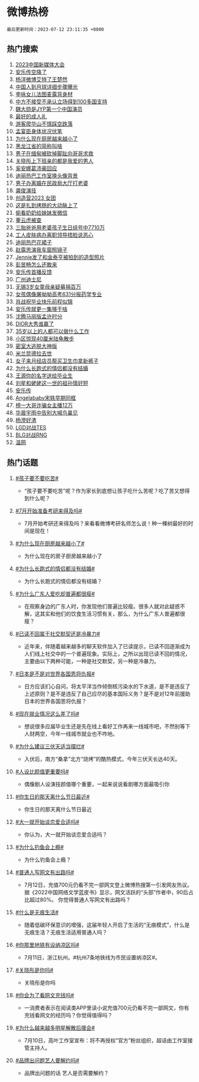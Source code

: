 # 微博热榜

`最后更新时间：2023-07-12 23:11:35 +0800`

## 热门搜索

1. [2023中国新媒体大会](https://m.weibo.cn/search?containerid=100103type%3D1%26t%3D10%26q%3D%232023%E4%B8%AD%E5%9B%BD%E6%96%B0%E5%AA%92%E4%BD%93%E5%A4%A7%E4%BC%9A%23&stream_entry_id=51&isnewpage=1&extparam=seat%3D1%26dgr%3D0%26cate%3D10103%26filter_type%3Drealtimehot%26stream_entry_id%3D51%26pos%3D0%26c_type%3D51%26display_time%3D1689174693%26pre_seqid%3D168917469325902721258&luicode=10000011&lfid=106003type%253D25%2526t%253D3%2526disable_hot%253D1%2526filter_type%253Drealtimehot)
1. [安乐传空降了](https://m.weibo.cn/search?containerid=100103type%3D1%26t%3D10%26q%3D%E5%AE%89%E4%B9%90%E4%BC%A0%E7%A9%BA%E9%99%8D%E4%BA%86&stream_entry_id=31&isnewpage=1&extparam=seat%3D1%26cate%3D5001%26lcate%3D5001%26band_rank%3D1%26stream_entry_id%3D31%26pos%3D0%26flag%3D4%26dgr%3D0%26c_type%3D31%26filter_type%3Drealtimehot%26q%3D%25E5%25AE%2589%25E4%25B9%2590%25E4%25BC%25A0%25E7%25A9%25BA%25E9%2599%258D%25E4%25BA%2586%26realpos%3D1%26display_time%3D1689174693%26pre_seqid%3D168917469325902721258&luicode=10000011&lfid=106003type%253D25%2526t%253D3%2526disable_hot%253D1%2526filter_type%253Drealtimehot)
1. [杨洋微博艾特了王楚然](https://m.weibo.cn/search?containerid=100103type%3D1%26t%3D10%26q%3D%23%E6%9D%A8%E6%B4%8B%E5%BE%AE%E5%8D%9A%E8%89%BE%E7%89%B9%E4%BA%86%E7%8E%8B%E6%A5%9A%E7%84%B6%23&stream_entry_id=31&isnewpage=1&extparam=seat%3D1%26cate%3D5001%26lcate%3D5001%26band_rank%3D2%26stream_entry_id%3D31%26pos%3D1%26flag%3D1%26dgr%3D0%26c_type%3D31%26filter_type%3Drealtimehot%26q%3D%2523%25E6%259D%25A8%25E6%25B4%258B%25E5%25BE%25AE%25E5%258D%259A%25E8%2589%25BE%25E7%2589%25B9%25E4%25BA%2586%25E7%258E%258B%25E6%25A5%259A%25E7%2584%25B6%2523%26realpos%3D2%26display_time%3D1689174693%26pre_seqid%3D168917469325902721258&luicode=10000011&lfid=106003type%253D25%2526t%253D3%2526disable_hot%253D1%2526filter_type%253Drealtimehot)
1. [中国人到月球详细步骤曝光](https://m.weibo.cn/search?containerid=100103type%3D1%26t%3D10%26q%3D%23%E4%B8%AD%E5%9B%BD%E4%BA%BA%E5%88%B0%E6%9C%88%E7%90%83%E8%AF%A6%E7%BB%86%E6%AD%A5%E9%AA%A4%E6%9B%9D%E5%85%89%23&stream_entry_id=31&isnewpage=1&extparam=seat%3D1%26cate%3D5001%26lcate%3D5001%26band_rank%3D3%26stream_entry_id%3D31%26pos%3D2%26flag%3D1%26dgr%3D0%26c_type%3D31%26filter_type%3Drealtimehot%26q%3D%2523%25E4%25B8%25AD%25E5%259B%25BD%25E4%25BA%25BA%25E5%2588%25B0%25E6%259C%2588%25E7%2590%2583%25E8%25AF%25A6%25E7%25BB%2586%25E6%25AD%25A5%25E9%25AA%25A4%25E6%259B%259D%25E5%2585%2589%2523%26realpos%3D3%26display_time%3D1689174693%26pre_seqid%3D168917469325902721258&luicode=10000011&lfid=106003type%253D25%2526t%253D3%2526disable_hot%253D1%2526filter_type%253Drealtimehot)
1. [李咏女儿法图麦露背身材](https://m.weibo.cn/search?containerid=100103type%3D1%26t%3D10%26q%3D%23%E6%9D%8E%E5%92%8F%E5%A5%B3%E5%84%BF%E6%B3%95%E5%9B%BE%E9%BA%A6%E9%9C%B2%E8%83%8C%E8%BA%AB%E6%9D%90%23&stream_entry_id=31&isnewpage=1&extparam=seat%3D1%26cate%3D5001%26lcate%3D5001%26band_rank%3D4%26stream_entry_id%3D31%26pos%3D3%26flag%3D1%26dgr%3D0%26c_type%3D31%26filter_type%3Drealtimehot%26q%3D%2523%25E6%259D%258E%25E5%2592%258F%25E5%25A5%25B3%25E5%2584%25BF%25E6%25B3%2595%25E5%259B%25BE%25E9%25BA%25A6%25E9%259C%25B2%25E8%2583%258C%25E8%25BA%25AB%25E6%259D%2590%2523%26realpos%3D4%26display_time%3D1689174693%26pre_seqid%3D168917469325902721258&luicode=10000011&lfid=106003type%253D25%2526t%253D3%2526disable_hot%253D1%2526filter_type%253Drealtimehot)
1. [中方不接受不承认立场得到100多国支持](https://m.weibo.cn/search?containerid=100103type%3D1%26t%3D10%26q%3D%23%E4%B8%AD%E6%96%B9%E4%B8%8D%E6%8E%A5%E5%8F%97%E4%B8%8D%E6%89%BF%E8%AE%A4%E7%AB%8B%E5%9C%BA%E5%BE%97%E5%88%B0100%E5%A4%9A%E5%9B%BD%E6%94%AF%E6%8C%81%23&stream_entry_id=31&isnewpage=1&extparam=seat%3D1%26cate%3D5001%26lcate%3D5001%26band_rank%3D5%26stream_entry_id%3D31%26pos%3D4%26flag%3D2%26dgr%3D0%26c_type%3D31%26filter_type%3Drealtimehot%26q%3D%2523%25E4%25B8%25AD%25E6%2596%25B9%25E4%25B8%258D%25E6%258E%25A5%25E5%258F%2597%25E4%25B8%258D%25E6%2589%25BF%25E8%25AE%25A4%25E7%25AB%258B%25E5%259C%25BA%25E5%25BE%2597%25E5%2588%25B0100%25E5%25A4%259A%25E5%259B%25BD%25E6%2594%25AF%25E6%258C%2581%2523%26realpos%3D5%26display_time%3D1689174693%26pre_seqid%3D168917469325902721258&luicode=10000011&lfid=106003type%253D25%2526t%253D3%2526disable_hot%253D1%2526filter_type%253Drealtimehot)
1. [魏大勋是JYP第一个中国演员](https://m.weibo.cn/search?containerid=100103type%3D1%26t%3D10%26q%3D%23%E9%AD%8F%E5%A4%A7%E5%8B%8B%E6%98%AFJYP%E7%AC%AC%E4%B8%80%E4%B8%AA%E4%B8%AD%E5%9B%BD%E6%BC%94%E5%91%98%23&stream_entry_id=31&isnewpage=1&extparam=seat%3D1%26cate%3D5001%26lcate%3D5001%26band_rank%3D6%26stream_entry_id%3D31%26pos%3D5%26flag%3D0%26dgr%3D0%26c_type%3D31%26filter_type%3Drealtimehot%26q%3D%2523%25E9%25AD%258F%25E5%25A4%25A7%25E5%258B%258B%25E6%2598%25AFJYP%25E7%25AC%25AC%25E4%25B8%2580%25E4%25B8%25AA%25E4%25B8%25AD%25E5%259B%25BD%25E6%25BC%2594%25E5%2591%2598%2523%26realpos%3D6%26display_time%3D1689174693%26pre_seqid%3D168917469325902721258&luicode=10000011&lfid=106003type%253D25%2526t%253D3%2526disable_hot%253D1%2526filter_type%253Drealtimehot)
1. [最好的成人礼](https://m.weibo.cn/search?containerid=100103type%3D1%26t%3D10%26q%3D%23%E6%9C%80%E5%A5%BD%E7%9A%84%E6%88%90%E4%BA%BA%E7%A4%BC%23&stream_entry_id=31&isnewpage=1&extparam=seat%3D1%26cate%3D5001%26filter_type%3Drealtimehot%26band_rank%3D7%26stream_entry_id%3D31%26adid%3D195393%26pos%3D6%26dgr%3D0%26lcate%3D5001%26is_ad_pos%3D1%26q%3D%2523%25E6%259C%2580%25E5%25A5%25BD%25E7%259A%2584%25E6%2588%2590%25E4%25BA%25BA%25E7%25A4%25BC%2523%26c_type%3D31%26display_time%3D1689174693%26pre_seqid%3D168917469325902721258&luicode=10000011&lfid=106003type%253D25%2526t%253D3%2526disable_hot%253D1%2526filter_type%253Drealtimehot)
1. [游客爬华山不慎踩空跌落](https://m.weibo.cn/search?containerid=100103type%3D1%26t%3D10%26q%3D%23%E6%B8%B8%E5%AE%A2%E7%88%AC%E5%8D%8E%E5%B1%B1%E4%B8%8D%E6%85%8E%E8%B8%A9%E7%A9%BA%E8%B7%8C%E8%90%BD%23&stream_entry_id=31&isnewpage=1&extparam=seat%3D1%26cate%3D5001%26lcate%3D5001%26band_rank%3D7%26stream_entry_id%3D31%26pos%3D7%26flag%3D0%26dgr%3D0%26c_type%3D31%26filter_type%3Drealtimehot%26q%3D%2523%25E6%25B8%25B8%25E5%25AE%25A2%25E7%2588%25AC%25E5%258D%258E%25E5%25B1%25B1%25E4%25B8%258D%25E6%2585%258E%25E8%25B8%25A9%25E7%25A9%25BA%25E8%25B7%258C%25E8%2590%25BD%2523%26realpos%3D7%26display_time%3D1689174693%26pre_seqid%3D168917469325902721258&luicode=10000011&lfid=106003type%253D25%2526t%253D3%2526disable_hot%253D1%2526filter_type%253Drealtimehot)
1. [孟宴臣身体状况伏笔](https://m.weibo.cn/search?containerid=100103type%3D1%26t%3D10%26q%3D%23%E5%AD%9F%E5%AE%B4%E8%87%A3%E8%BA%AB%E4%BD%93%E7%8A%B6%E5%86%B5%E4%BC%8F%E7%AC%94%23&stream_entry_id=31&isnewpage=1&extparam=seat%3D1%26cate%3D5001%26lcate%3D5001%26band_rank%3D8%26stream_entry_id%3D31%26pos%3D8%26flag%3D1%26dgr%3D0%26c_type%3D31%26filter_type%3Drealtimehot%26q%3D%2523%25E5%25AD%259F%25E5%25AE%25B4%25E8%2587%25A3%25E8%25BA%25AB%25E4%25BD%2593%25E7%258A%25B6%25E5%2586%25B5%25E4%25BC%258F%25E7%25AC%2594%2523%26realpos%3D8%26display_time%3D1689174693%26pre_seqid%3D168917469325902721258&luicode=10000011&lfid=106003type%253D25%2526t%253D3%2526disable_hot%253D1%2526filter_type%253Drealtimehot)
1. [为什么现在厨房越来越小了](https://m.weibo.cn/search?containerid=100103type%3D1%26t%3D10%26q%3D%23%E4%B8%BA%E4%BB%80%E4%B9%88%E7%8E%B0%E5%9C%A8%E5%8E%A8%E6%88%BF%E8%B6%8A%E6%9D%A5%E8%B6%8A%E5%B0%8F%E4%BA%86%23&stream_entry_id=31&isnewpage=1&extparam=seat%3D1%26cate%3D5001%26lcate%3D5001%26band_rank%3D9%26stream_entry_id%3D31%26pos%3D9%26flag%3D0%26dgr%3D0%26c_type%3D31%26filter_type%3Drealtimehot%26q%3D%2523%25E4%25B8%25BA%25E4%25BB%2580%25E4%25B9%2588%25E7%258E%25B0%25E5%259C%25A8%25E5%258E%25A8%25E6%2588%25BF%25E8%25B6%258A%25E6%259D%25A5%25E8%25B6%258A%25E5%25B0%258F%25E4%25BA%2586%2523%26realpos%3D9%26display_time%3D1689174693%26pre_seqid%3D168917469325902721258&luicode=10000011&lfid=106003type%253D25%2526t%253D3%2526disable_hot%253D1%2526filter_type%253Drealtimehot)
1. [黑龙江省的简称叫啥](https://m.weibo.cn/search?containerid=100103type%3D1%26t%3D10%26q%3D%23%E9%BB%91%E9%BE%99%E6%B1%9F%E7%9C%81%E7%9A%84%E7%AE%80%E7%A7%B0%E5%8F%AB%E5%95%A5%23&stream_entry_id=31&isnewpage=1&extparam=seat%3D1%26cate%3D5001%26lcate%3D5001%26band_rank%3D10%26stream_entry_id%3D31%26pos%3D10%26flag%3D0%26dgr%3D0%26c_type%3D31%26filter_type%3Drealtimehot%26q%3D%2523%25E9%25BB%2591%25E9%25BE%2599%25E6%25B1%259F%25E7%259C%2581%25E7%259A%2584%25E7%25AE%2580%25E7%25A7%25B0%25E5%258F%25AB%25E5%2595%25A5%2523%26realpos%3D10%26display_time%3D1689174693%26pre_seqid%3D168917469325902721258&luicode=10000011&lfid=106003type%253D25%2526t%253D3%2526disable_hot%253D1%2526filter_type%253Drealtimehot)
1. [男子在缅甸被砍掉脚趾向哥哥求救](https://m.weibo.cn/search?containerid=100103type%3D1%26t%3D10%26q%3D%23%E7%94%B7%E5%AD%90%E5%9C%A8%E7%BC%85%E7%94%B8%E8%A2%AB%E7%A0%8D%E6%8E%89%E8%84%9A%E8%B6%BE%E5%90%91%E5%93%A5%E5%93%A5%E6%B1%82%E6%95%91%23&stream_entry_id=31&isnewpage=1&extparam=seat%3D1%26cate%3D5001%26lcate%3D5001%26band_rank%3D11%26stream_entry_id%3D31%26pos%3D11%26flag%3D1%26dgr%3D0%26c_type%3D31%26filter_type%3Drealtimehot%26q%3D%2523%25E7%2594%25B7%25E5%25AD%2590%25E5%259C%25A8%25E7%25BC%2585%25E7%2594%25B8%25E8%25A2%25AB%25E7%25A0%258D%25E6%258E%2589%25E8%2584%259A%25E8%25B6%25BE%25E5%2590%2591%25E5%2593%25A5%25E5%2593%25A5%25E6%25B1%2582%25E6%2595%2591%2523%26realpos%3D11%26display_time%3D1689174693%26pre_seqid%3D168917469325902721258&luicode=10000011&lfid=106003type%253D25%2526t%253D3%2526disable_hot%253D1%2526filter_type%253Drealtimehot)
1. [关晓彤上下班亲的都是我爱的男人](https://m.weibo.cn/search?containerid=100103type%3D1%26t%3D10%26q%3D%23%E5%85%B3%E6%99%93%E5%BD%A4%E4%B8%8A%E4%B8%8B%E7%8F%AD%E4%BA%B2%E7%9A%84%E9%83%BD%E6%98%AF%E6%88%91%E7%88%B1%E7%9A%84%E7%94%B7%E4%BA%BA%23&stream_entry_id=31&isnewpage=1&extparam=seat%3D1%26cate%3D5001%26lcate%3D5001%26band_rank%3D12%26stream_entry_id%3D31%26pos%3D12%26flag%3D0%26dgr%3D0%26c_type%3D31%26filter_type%3Drealtimehot%26q%3D%2523%25E5%2585%25B3%25E6%2599%2593%25E5%25BD%25A4%25E4%25B8%258A%25E4%25B8%258B%25E7%258F%25AD%25E4%25BA%25B2%25E7%259A%2584%25E9%2583%25BD%25E6%2598%25AF%25E6%2588%2591%25E7%2588%25B1%25E7%259A%2584%25E7%2594%25B7%25E4%25BA%25BA%2523%26realpos%3D12%26display_time%3D1689174693%26pre_seqid%3D168917469325902721258&luicode=10000011&lfid=106003type%253D25%2526t%253D3%2526disable_hot%253D1%2526filter_type%253Drealtimehot)
1. [奚安娜葛沛豪回应](https://m.weibo.cn/search?containerid=100103type%3D1%26t%3D10%26q%3D%23%E5%A5%9A%E5%AE%89%E5%A8%9C%E8%91%9B%E6%B2%9B%E8%B1%AA%E5%9B%9E%E5%BA%94%23&stream_entry_id=31&isnewpage=1&extparam=seat%3D1%26cate%3D5001%26lcate%3D5001%26band_rank%3D13%26stream_entry_id%3D31%26pos%3D13%26flag%3D0%26dgr%3D0%26c_type%3D31%26filter_type%3Drealtimehot%26q%3D%2523%25E5%25A5%259A%25E5%25AE%2589%25E5%25A8%259C%25E8%2591%259B%25E6%25B2%259B%25E8%25B1%25AA%25E5%259B%259E%25E5%25BA%2594%2523%26realpos%3D13%26display_time%3D1689174693%26pre_seqid%3D168917469325902721258&luicode=10000011&lfid=106003type%253D25%2526t%253D3%2526disable_hot%253D1%2526filter_type%253Drealtimehot)
1. [迪丽热巴工作室换头像背景](https://m.weibo.cn/search?containerid=100103type%3D1%26t%3D10%26q%3D%23%E8%BF%AA%E4%B8%BD%E7%83%AD%E5%B7%B4%E5%B7%A5%E4%BD%9C%E5%AE%A4%E6%8D%A2%E5%A4%B4%E5%83%8F%E8%83%8C%E6%99%AF%23&stream_entry_id=31&isnewpage=1&extparam=seat%3D1%26cate%3D5001%26lcate%3D5001%26band_rank%3D14%26stream_entry_id%3D31%26pos%3D14%26flag%3D0%26dgr%3D0%26c_type%3D31%26filter_type%3Drealtimehot%26q%3D%2523%25E8%25BF%25AA%25E4%25B8%25BD%25E7%2583%25AD%25E5%25B7%25B4%25E5%25B7%25A5%25E4%25BD%259C%25E5%25AE%25A4%25E6%258D%25A2%25E5%25A4%25B4%25E5%2583%258F%25E8%2583%258C%25E6%2599%25AF%2523%26realpos%3D14%26display_time%3D1689174693%26pre_seqid%3D168917469325902721258&luicode=10000011&lfid=106003type%253D25%2526t%253D3%2526disable_hot%253D1%2526filter_type%253Drealtimehot)
1. [男子办离婚在民政局大厅打老婆](https://m.weibo.cn/search?containerid=100103type%3D1%26t%3D10%26q%3D%23%E7%94%B7%E5%AD%90%E5%8A%9E%E7%A6%BB%E5%A9%9A%E5%9C%A8%E6%B0%91%E6%94%BF%E5%B1%80%E5%A4%A7%E5%8E%85%E6%89%93%E8%80%81%E5%A9%86%23&stream_entry_id=31&isnewpage=1&extparam=seat%3D1%26cate%3D5001%26lcate%3D5001%26band_rank%3D15%26stream_entry_id%3D31%26pos%3D15%26flag%3D0%26dgr%3D0%26c_type%3D31%26filter_type%3Drealtimehot%26q%3D%2523%25E7%2594%25B7%25E5%25AD%2590%25E5%258A%259E%25E7%25A6%25BB%25E5%25A9%259A%25E5%259C%25A8%25E6%25B0%2591%25E6%2594%25BF%25E5%25B1%2580%25E5%25A4%25A7%25E5%258E%2585%25E6%2589%2593%25E8%2580%2581%25E5%25A9%2586%2523%26realpos%3D15%26display_time%3D1689174693%26pre_seqid%3D168917469325902721258&luicode=10000011&lfid=106003type%253D25%2526t%253D3%2526disable_hot%253D1%2526filter_type%253Drealtimehot)
1. [龚俊演技](https://m.weibo.cn/search?containerid=100103type%3D1%26t%3D10%26q%3D%E9%BE%9A%E4%BF%8A%E6%BC%94%E6%8A%80&stream_entry_id=31&isnewpage=1&extparam=seat%3D1%26cate%3D5001%26lcate%3D5001%26band_rank%3D16%26stream_entry_id%3D31%26pos%3D16%26flag%3D1%26dgr%3D0%26c_type%3D31%26filter_type%3Drealtimehot%26q%3D%25E9%25BE%259A%25E4%25BF%258A%25E6%25BC%2594%25E6%258A%2580%26realpos%3D16%26display_time%3D1689174693%26pre_seqid%3D168917469325902721258&luicode=10000011&lfid=106003type%253D25%2526t%253D3%2526disable_hot%253D1%2526filter_type%253Drealtimehot)
1. [创造营2023 女团](https://m.weibo.cn/search?containerid=100103type%3D1%26t%3D10%26q%3D%E5%88%9B%E9%80%A0%E8%90%A52023+%E5%A5%B3%E5%9B%A2&stream_entry_id=31&isnewpage=1&extparam=seat%3D1%26cate%3D5001%26lcate%3D5001%26band_rank%3D17%26stream_entry_id%3D31%26pos%3D17%26flag%3D0%26dgr%3D0%26c_type%3D31%26filter_type%3Drealtimehot%26q%3D%25E5%2588%259B%25E9%2580%25A0%25E8%2590%25A52023%2520%25E5%25A5%25B3%25E5%259B%25A2%26realpos%3D17%26display_time%3D1689174693%26pre_seqid%3D168917469325902721258&luicode=10000011&lfid=106003type%253D25%2526t%253D3%2526disable_hot%253D1%2526filter_type%253Drealtimehot)
1. [这是扎到烤肠的大动脉上了](https://m.weibo.cn/search?containerid=100103type%3D1%26t%3D10%26q%3D%E8%BF%99%E6%98%AF%E6%89%8E%E5%88%B0%E7%83%A4%E8%82%A0%E7%9A%84%E5%A4%A7%E5%8A%A8%E8%84%89%E4%B8%8A%E4%BA%86&stream_entry_id=31&isnewpage=1&extparam=seat%3D1%26cate%3D5001%26lcate%3D5001%26band_rank%3D18%26stream_entry_id%3D31%26pos%3D18%26flag%3D0%26dgr%3D0%26c_type%3D31%26filter_type%3Drealtimehot%26q%3D%25E8%25BF%2599%25E6%2598%25AF%25E6%2589%258E%25E5%2588%25B0%25E7%2583%25A4%25E8%2582%25A0%25E7%259A%2584%25E5%25A4%25A7%25E5%258A%25A8%25E8%2584%2589%25E4%25B8%258A%25E4%25BA%2586%26realpos%3D18%26display_time%3D1689174693%26pre_seqid%3D168917469325902721258&luicode=10000011&lfid=106003type%253D25%2526t%253D3%2526disable_hot%253D1%2526filter_type%253Drealtimehot)
1. [偷看奶奶给妹妹发微信](https://m.weibo.cn/search?containerid=100103type%3D1%26t%3D10%26q%3D%E5%81%B7%E7%9C%8B%E5%A5%B6%E5%A5%B6%E7%BB%99%E5%A6%B9%E5%A6%B9%E5%8F%91%E5%BE%AE%E4%BF%A1&stream_entry_id=31&isnewpage=1&extparam=seat%3D1%26cate%3D5001%26lcate%3D5001%26band_rank%3D19%26stream_entry_id%3D31%26pos%3D19%26flag%3D1%26dgr%3D0%26c_type%3D31%26filter_type%3Drealtimehot%26q%3D%25E5%2581%25B7%25E7%259C%258B%25E5%25A5%25B6%25E5%25A5%25B6%25E7%25BB%2599%25E5%25A6%25B9%25E5%25A6%25B9%25E5%258F%2591%25E5%25BE%25AE%25E4%25BF%25A1%26realpos%3D19%26display_time%3D1689174693%26pre_seqid%3D168917469325902721258&luicode=10000011&lfid=106003type%253D25%2526t%253D3%2526disable_hot%253D1%2526filter_type%253Drealtimehot)
1. [董云虎被查](https://m.weibo.cn/search?containerid=100103type%3D1%26t%3D10%26q%3D%23%E8%91%A3%E4%BA%91%E8%99%8E%E8%A2%AB%E6%9F%A5%23&stream_entry_id=31&isnewpage=1&extparam=seat%3D1%26cate%3D5001%26lcate%3D5001%26band_rank%3D20%26stream_entry_id%3D31%26pos%3D20%26flag%3D0%26dgr%3D0%26c_type%3D31%26filter_type%3Drealtimehot%26q%3D%2523%25E8%2591%25A3%25E4%25BA%2591%25E8%2599%258E%25E8%25A2%25AB%25E6%259F%25A5%2523%26realpos%3D20%26display_time%3D1689174693%26pre_seqid%3D168917469325902721258&luicode=10000011&lfid=106003type%253D25%2526t%253D3%2526disable_hot%253D1%2526filter_type%253Drealtimehot)
1. [三胎爸爸用老婆孩子生日组号中7710万](https://m.weibo.cn/search?containerid=100103type%3D1%26t%3D10%26q%3D%23%E4%B8%89%E8%83%8E%E7%88%B8%E7%88%B8%E7%94%A8%E8%80%81%E5%A9%86%E5%AD%A9%E5%AD%90%E7%94%9F%E6%97%A5%E7%BB%84%E5%8F%B7%E4%B8%AD7710%E4%B8%87%23&stream_entry_id=31&isnewpage=1&extparam=seat%3D1%26cate%3D5001%26lcate%3D5001%26band_rank%3D21%26stream_entry_id%3D31%26pos%3D21%26flag%3D1%26dgr%3D0%26c_type%3D31%26filter_type%3Drealtimehot%26q%3D%2523%25E4%25B8%2589%25E8%2583%258E%25E7%2588%25B8%25E7%2588%25B8%25E7%2594%25A8%25E8%2580%2581%25E5%25A9%2586%25E5%25AD%25A9%25E5%25AD%2590%25E7%2594%259F%25E6%2597%25A5%25E7%25BB%2584%25E5%258F%25B7%25E4%25B8%25AD7710%25E4%25B8%2587%2523%26realpos%3D21%26display_time%3D1689174693%26pre_seqid%3D168917469325902721258&luicode=10000011&lfid=106003type%253D25%2526t%253D3%2526disable_hot%253D1%2526filter_type%253Drealtimehot)
1. [工人皮肤病办离职领导捂脸说恶心](https://m.weibo.cn/search?containerid=100103type%3D1%26t%3D10%26q%3D%23%E5%B7%A5%E4%BA%BA%E7%9A%AE%E8%82%A4%E7%97%85%E5%8A%9E%E7%A6%BB%E8%81%8C%E9%A2%86%E5%AF%BC%E6%8D%82%E8%84%B8%E8%AF%B4%E6%81%B6%E5%BF%83%23&stream_entry_id=31&isnewpage=1&extparam=seat%3D1%26cate%3D5001%26lcate%3D5001%26band_rank%3D22%26stream_entry_id%3D31%26pos%3D22%26flag%3D1%26dgr%3D0%26c_type%3D31%26filter_type%3Drealtimehot%26q%3D%2523%25E5%25B7%25A5%25E4%25BA%25BA%25E7%259A%25AE%25E8%2582%25A4%25E7%2597%2585%25E5%258A%259E%25E7%25A6%25BB%25E8%2581%258C%25E9%25A2%2586%25E5%25AF%25BC%25E6%258D%2582%25E8%2584%25B8%25E8%25AF%25B4%25E6%2581%25B6%25E5%25BF%2583%2523%26realpos%3D22%26display_time%3D1689174693%26pre_seqid%3D168917469325902721258&luicode=10000011&lfid=106003type%253D25%2526t%253D3%2526disable_hot%253D1%2526filter_type%253Drealtimehot)
1. [迪丽热巴花裙子](https://m.weibo.cn/search?containerid=100103type%3D1%26t%3D10%26q%3D%23%E8%BF%AA%E4%B8%BD%E7%83%AD%E5%B7%B4%E8%8A%B1%E8%A3%99%E5%AD%90%23&stream_entry_id=31&isnewpage=1&extparam=seat%3D1%26cate%3D5001%26lcate%3D5001%26band_rank%3D23%26stream_entry_id%3D31%26pos%3D23%26flag%3D0%26dgr%3D0%26c_type%3D31%26filter_type%3Drealtimehot%26q%3D%2523%25E8%25BF%25AA%25E4%25B8%25BD%25E7%2583%25AD%25E5%25B7%25B4%25E8%258A%25B1%25E8%25A3%2599%25E5%25AD%2590%2523%26realpos%3D23%26display_time%3D1689174693%26pre_seqid%3D168917469325902721258&luicode=10000011&lfid=106003type%253D25%2526t%253D3%2526disable_hot%253D1%2526filter_type%253Drealtimehot)
1. [赵露思演我车窗照镜子](https://m.weibo.cn/search?containerid=100103type%3D1%26t%3D10%26q%3D%23%E8%B5%B5%E9%9C%B2%E6%80%9D%E6%BC%94%E6%88%91%E8%BD%A6%E7%AA%97%E7%85%A7%E9%95%9C%E5%AD%90%23&stream_entry_id=31&isnewpage=1&extparam=seat%3D1%26cate%3D5001%26lcate%3D5001%26band_rank%3D24%26stream_entry_id%3D31%26pos%3D24%26flag%3D1%26dgr%3D0%26c_type%3D31%26filter_type%3Drealtimehot%26q%3D%2523%25E8%25B5%25B5%25E9%259C%25B2%25E6%2580%259D%25E6%25BC%2594%25E6%2588%2591%25E8%25BD%25A6%25E7%25AA%2597%25E7%2585%25A7%25E9%2595%259C%25E5%25AD%2590%2523%26realpos%3D24%26display_time%3D1689174693%26pre_seqid%3D168917469325902721258&luicode=10000011&lfid=106003type%253D25%2526t%253D3%2526disable_hot%253D1%2526filter_type%253Drealtimehot)
1. [Jennie发了和金泰亨被拍到的造型照片](https://m.weibo.cn/search?containerid=100103type%3D1%26t%3D10%26q%3D%23Jennie%E5%8F%91%E4%BA%86%E5%92%8C%E9%87%91%E6%B3%B0%E4%BA%A8%E8%A2%AB%E6%8B%8D%E5%88%B0%E7%9A%84%E9%80%A0%E5%9E%8B%E7%85%A7%E7%89%87%23&stream_entry_id=31&isnewpage=1&extparam=seat%3D1%26cate%3D5001%26lcate%3D5001%26band_rank%3D25%26stream_entry_id%3D31%26pos%3D25%26flag%3D0%26dgr%3D0%26c_type%3D31%26filter_type%3Drealtimehot%26q%3D%2523Jennie%25E5%258F%2591%25E4%25BA%2586%25E5%2592%258C%25E9%2587%2591%25E6%25B3%25B0%25E4%25BA%25A8%25E8%25A2%25AB%25E6%258B%258D%25E5%2588%25B0%25E7%259A%2584%25E9%2580%25A0%25E5%259E%258B%25E7%2585%25A7%25E7%2589%2587%2523%26realpos%3D25%26display_time%3D1689174693%26pre_seqid%3D168917469325902721258&luicode=10000011&lfid=106003type%253D25%2526t%253D3%2526disable_hot%253D1%2526filter_type%253Drealtimehot)
1. [彭昱畅怎么还敢来](https://m.weibo.cn/search?containerid=100103type%3D1%26t%3D10%26q%3D%23%E5%BD%AD%E6%98%B1%E7%95%85%E6%80%8E%E4%B9%88%E8%BF%98%E6%95%A2%E6%9D%A5%23&stream_entry_id=31&isnewpage=1&extparam=seat%3D1%26cate%3D5001%26lcate%3D5001%26band_rank%3D26%26stream_entry_id%3D31%26pos%3D26%26flag%3D1%26dgr%3D0%26c_type%3D31%26filter_type%3Drealtimehot%26q%3D%2523%25E5%25BD%25AD%25E6%2598%25B1%25E7%2595%2585%25E6%2580%258E%25E4%25B9%2588%25E8%25BF%2598%25E6%2595%25A2%25E6%259D%25A5%2523%26realpos%3D26%26display_time%3D1689174693%26pre_seqid%3D168917469325902721258&luicode=10000011&lfid=106003type%253D25%2526t%253D3%2526disable_hot%253D1%2526filter_type%253Drealtimehot)
1. [安乐传首播反馈](https://m.weibo.cn/search?containerid=100103type%3D1%26t%3D10%26q%3D%23%E5%AE%89%E4%B9%90%E4%BC%A0%E9%A6%96%E6%92%AD%E5%8F%8D%E9%A6%88%23&stream_entry_id=31&isnewpage=1&extparam=seat%3D1%26cate%3D5001%26lcate%3D5001%26band_rank%3D27%26stream_entry_id%3D31%26pos%3D27%26flag%3D1%26dgr%3D0%26c_type%3D31%26filter_type%3Drealtimehot%26q%3D%2523%25E5%25AE%2589%25E4%25B9%2590%25E4%25BC%25A0%25E9%25A6%2596%25E6%2592%25AD%25E5%258F%258D%25E9%25A6%2588%2523%26realpos%3D27%26display_time%3D1689174693%26pre_seqid%3D168917469325902721258&luicode=10000011&lfid=106003type%253D25%2526t%253D3%2526disable_hot%253D1%2526filter_type%253Drealtimehot)
1. [广州迪士尼](https://m.weibo.cn/search?containerid=100103type%3D1%26t%3D10%26q%3D%E5%B9%BF%E5%B7%9E%E8%BF%AA%E5%A3%AB%E5%B0%BC&stream_entry_id=31&isnewpage=1&extparam=seat%3D1%26cate%3D5001%26lcate%3D5001%26band_rank%3D28%26stream_entry_id%3D31%26pos%3D28%26flag%3D1%26dgr%3D0%26c_type%3D31%26filter_type%3Drealtimehot%26q%3D%25E5%25B9%25BF%25E5%25B7%259E%25E8%25BF%25AA%25E5%25A3%25AB%25E5%25B0%25BC%26realpos%3D28%26display_time%3D1689174693%26pre_seqid%3D168917469325902721258&luicode=10000011&lfid=106003type%253D25%2526t%253D3%2526disable_hot%253D1%2526filter_type%253Drealtimehot)
1. [无锡3岁女童母亲疑募捐百万](https://m.weibo.cn/search?containerid=100103type%3D1%26t%3D10%26q%3D%23%E6%97%A0%E9%94%A13%E5%B2%81%E5%A5%B3%E7%AB%A5%E6%AF%8D%E4%BA%B2%E7%96%91%E5%8B%9F%E6%8D%90%E7%99%BE%E4%B8%87%23&stream_entry_id=31&isnewpage=1&extparam=seat%3D1%26cate%3D5001%26lcate%3D5001%26band_rank%3D29%26stream_entry_id%3D31%26pos%3D29%26flag%3D0%26dgr%3D0%26c_type%3D31%26filter_type%3Drealtimehot%26q%3D%2523%25E6%2597%25A0%25E9%2594%25A13%25E5%25B2%2581%25E5%25A5%25B3%25E7%25AB%25A5%25E6%25AF%258D%25E4%25BA%25B2%25E7%2596%2591%25E5%258B%259F%25E6%258D%2590%25E7%2599%25BE%25E4%25B8%2587%2523%26realpos%3D29%26display_time%3D1689174693%26pre_seqid%3D168917469325902721258&luicode=10000011&lfid=106003type%253D25%2526t%253D3%2526disable_hot%253D1%2526filter_type%253Drealtimehot)
1. [女孩偶像屠呦呦高考631分报药学专业](https://m.weibo.cn/search?containerid=100103type%3D1%26t%3D10%26q%3D%23%E5%A5%B3%E5%AD%A9%E5%81%B6%E5%83%8F%E5%B1%A0%E5%91%A6%E5%91%A6%E9%AB%98%E8%80%83631%E5%88%86%E6%8A%A5%E8%8D%AF%E5%AD%A6%E4%B8%93%E4%B8%9A%23&stream_entry_id=31&isnewpage=1&extparam=seat%3D1%26cate%3D5001%26lcate%3D5001%26band_rank%3D30%26stream_entry_id%3D31%26pos%3D30%26flag%3D32768%26dgr%3D0%26c_type%3D31%26filter_type%3Drealtimehot%26q%3D%2523%25E5%25A5%25B3%25E5%25AD%25A9%25E5%2581%25B6%25E5%2583%258F%25E5%25B1%25A0%25E5%2591%25A6%25E5%2591%25A6%25E9%25AB%2598%25E8%2580%2583631%25E5%2588%2586%25E6%258A%25A5%25E8%258D%25AF%25E5%25AD%25A6%25E4%25B8%2593%25E4%25B8%259A%2523%26realpos%3D30%26display_time%3D1689174693%26pre_seqid%3D168917469325902721258&luicode=10000011&lfid=106003type%253D25%2526t%253D3%2526disable_hot%253D1%2526filter_type%253Drealtimehot)
1. [肖战祝毕业快乐前程似锦](https://m.weibo.cn/search?containerid=100103type%3D1%26t%3D10%26q%3D%23%E8%82%96%E6%88%98%E7%A5%9D%E6%AF%95%E4%B8%9A%E5%BF%AB%E4%B9%90%E5%89%8D%E7%A8%8B%E4%BC%BC%E9%94%A6%23&stream_entry_id=31&isnewpage=1&extparam=seat%3D1%26cate%3D5001%26lcate%3D5001%26band_rank%3D31%26stream_entry_id%3D31%26pos%3D31%26flag%3D1%26dgr%3D0%26c_type%3D31%26filter_type%3Drealtimehot%26q%3D%2523%25E8%2582%2596%25E6%2588%2598%25E7%25A5%259D%25E6%25AF%2595%25E4%25B8%259A%25E5%25BF%25AB%25E4%25B9%2590%25E5%2589%258D%25E7%25A8%258B%25E4%25BC%25BC%25E9%2594%25A6%2523%26realpos%3D31%26display_time%3D1689174693%26pre_seqid%3D168917469325902721258&luicode=10000011&lfid=106003type%253D25%2526t%253D3%2526disable_hot%253D1%2526filter_type%253Drealtimehot)
1. [安乐传就更一集够干啥](https://m.weibo.cn/search?containerid=100103type%3D1%26t%3D10%26q%3D%23%E5%AE%89%E4%B9%90%E4%BC%A0%E5%B0%B1%E6%9B%B4%E4%B8%80%E9%9B%86%E5%A4%9F%E5%B9%B2%E5%95%A5%23&stream_entry_id=31&isnewpage=1&extparam=seat%3D1%26cate%3D5001%26lcate%3D5001%26band_rank%3D32%26stream_entry_id%3D31%26pos%3D32%26flag%3D0%26dgr%3D0%26c_type%3D31%26filter_type%3Drealtimehot%26q%3D%2523%25E5%25AE%2589%25E4%25B9%2590%25E4%25BC%25A0%25E5%25B0%25B1%25E6%259B%25B4%25E4%25B8%2580%25E9%259B%2586%25E5%25A4%259F%25E5%25B9%25B2%25E5%2595%25A5%2523%26realpos%3D32%26display_time%3D1689174693%26pre_seqid%3D168917469325902721258&luicode=10000011&lfid=106003type%253D25%2526t%253D3%2526disable_hot%253D1%2526filter_type%253Drealtimehot)
1. [沈腾马丽版孟许时分](https://m.weibo.cn/search?containerid=100103type%3D1%26t%3D10%26q%3D%23%E6%B2%88%E8%85%BE%E9%A9%AC%E4%B8%BD%E7%89%88%E5%AD%9F%E8%AE%B8%E6%97%B6%E5%88%86%23&stream_entry_id=31&isnewpage=1&extparam=seat%3D1%26cate%3D5001%26lcate%3D5001%26band_rank%3D33%26stream_entry_id%3D31%26pos%3D33%26flag%3D1%26dgr%3D0%26c_type%3D31%26filter_type%3Drealtimehot%26q%3D%2523%25E6%25B2%2588%25E8%2585%25BE%25E9%25A9%25AC%25E4%25B8%25BD%25E7%2589%2588%25E5%25AD%259F%25E8%25AE%25B8%25E6%2597%25B6%25E5%2588%2586%2523%26realpos%3D33%26display_time%3D1689174693%26pre_seqid%3D168917469325902721258&luicode=10000011&lfid=106003type%253D25%2526t%253D3%2526disable_hot%253D1%2526filter_type%253Drealtimehot)
1. [DIOR大秀谁赢了](https://m.weibo.cn/search?containerid=100103type%3D1%26t%3D10%26q%3D%23DIOR%E5%A4%A7%E7%A7%80%E8%B0%81%E8%B5%A2%E4%BA%86%23&stream_entry_id=31&isnewpage=1&extparam=seat%3D1%26cate%3D5001%26lcate%3D5001%26band_rank%3D34%26stream_entry_id%3D31%26pos%3D34%26flag%3D1%26dgr%3D0%26c_type%3D31%26filter_type%3Drealtimehot%26q%3D%2523DIOR%25E5%25A4%25A7%25E7%25A7%2580%25E8%25B0%2581%25E8%25B5%25A2%25E4%25BA%2586%2523%26realpos%3D34%26display_time%3D1689174693%26pre_seqid%3D168917469325902721258&luicode=10000011&lfid=106003type%253D25%2526t%253D3%2526disable_hot%253D1%2526filter_type%253Drealtimehot)
1. [35岁以上的人都可以做什么工作](https://m.weibo.cn/search?containerid=100103type%3D1%26t%3D10%26q%3D35%E5%B2%81%E4%BB%A5%E4%B8%8A%E7%9A%84%E4%BA%BA%E9%83%BD%E5%8F%AF%E4%BB%A5%E5%81%9A%E4%BB%80%E4%B9%88%E5%B7%A5%E4%BD%9C&stream_entry_id=31&isnewpage=1&extparam=seat%3D1%26cate%3D5001%26lcate%3D5001%26band_rank%3D35%26stream_entry_id%3D31%26pos%3D35%26flag%3D0%26dgr%3D0%26c_type%3D31%26filter_type%3Drealtimehot%26q%3D35%25E5%25B2%2581%25E4%25BB%25A5%25E4%25B8%258A%25E7%259A%2584%25E4%25BA%25BA%25E9%2583%25BD%25E5%258F%25AF%25E4%25BB%25A5%25E5%2581%259A%25E4%25BB%2580%25E4%25B9%2588%25E5%25B7%25A5%25E4%25BD%259C%26realpos%3D35%26display_time%3D1689174693%26pre_seqid%3D168917469325902721258&luicode=10000011&lfid=106003type%253D25%2526t%253D3%2526disable_hot%253D1%2526filter_type%253Drealtimehot)
1. [小区惊现40厘米陆龟散步](https://m.weibo.cn/search?containerid=100103type%3D1%26t%3D10%26q%3D%23%E5%B0%8F%E5%8C%BA%E6%83%8A%E7%8E%B040%E5%8E%98%E7%B1%B3%E9%99%86%E9%BE%9F%E6%95%A3%E6%AD%A5%23&stream_entry_id=31&isnewpage=1&extparam=seat%3D1%26cate%3D5001%26lcate%3D5001%26band_rank%3D36%26stream_entry_id%3D31%26pos%3D36%26flag%3D32768%26dgr%3D0%26c_type%3D31%26filter_type%3Drealtimehot%26q%3D%2523%25E5%25B0%258F%25E5%258C%25BA%25E6%2583%258A%25E7%258E%25B040%25E5%258E%2598%25E7%25B1%25B3%25E9%2599%2586%25E9%25BE%259F%25E6%2595%25A3%25E6%25AD%25A5%2523%26realpos%3D36%26display_time%3D1689174693%26pre_seqid%3D168917469325902721258&luicode=10000011&lfid=106003type%253D25%2526t%253D3%2526disable_hot%253D1%2526filter_type%253Drealtimehot)
1. [密室大逃脱大神版](https://m.weibo.cn/search?containerid=100103type%3D1%26t%3D10%26q%3D%23%E5%AF%86%E5%AE%A4%E5%A4%A7%E9%80%83%E8%84%B1%E5%A4%A7%E7%A5%9E%E7%89%88%23&stream_entry_id=31&isnewpage=1&extparam=seat%3D1%26cate%3D5001%26lcate%3D5001%26band_rank%3D37%26stream_entry_id%3D31%26pos%3D37%26flag%3D1%26dgr%3D0%26c_type%3D31%26filter_type%3Drealtimehot%26q%3D%2523%25E5%25AF%2586%25E5%25AE%25A4%25E5%25A4%25A7%25E9%2580%2583%25E8%2584%25B1%25E5%25A4%25A7%25E7%25A5%259E%25E7%2589%2588%2523%26realpos%3D37%26display_time%3D1689174693%26pre_seqid%3D168917469325902721258&luicode=10000011&lfid=106003type%253D25%2526t%253D3%2526disable_hot%253D1%2526filter_type%253Drealtimehot)
1. [米兰昆德拉去世](https://m.weibo.cn/search?containerid=100103type%3D1%26t%3D10%26q%3D%23%E7%B1%B3%E5%85%B0%E6%98%86%E5%BE%B7%E6%8B%89%E5%8E%BB%E4%B8%96%23&stream_entry_id=31&isnewpage=1&extparam=seat%3D1%26cate%3D5001%26lcate%3D5001%26band_rank%3D38%26stream_entry_id%3D31%26pos%3D38%26flag%3D0%26dgr%3D0%26c_type%3D31%26filter_type%3Drealtimehot%26q%3D%2523%25E7%25B1%25B3%25E5%2585%25B0%25E6%2598%2586%25E5%25BE%25B7%25E6%258B%2589%25E5%258E%25BB%25E4%25B8%2596%2523%26realpos%3D38%26display_time%3D1689174693%26pre_seqid%3D168917469325902721258&luicode=10000011&lfid=106003type%253D25%2526t%253D3%2526disable_hot%253D1%2526filter_type%253Drealtimehot)
1. [女子来月经店员帮买卫生巾拿新裤子](https://m.weibo.cn/search?containerid=100103type%3D1%26t%3D10%26q%3D%23%E5%A5%B3%E5%AD%90%E6%9D%A5%E6%9C%88%E7%BB%8F%E5%BA%97%E5%91%98%E5%B8%AE%E4%B9%B0%E5%8D%AB%E7%94%9F%E5%B7%BE%E6%8B%BF%E6%96%B0%E8%A3%A4%E5%AD%90%23&stream_entry_id=31&isnewpage=1&extparam=seat%3D1%26cate%3D5001%26lcate%3D5001%26band_rank%3D39%26stream_entry_id%3D31%26pos%3D39%26flag%3D32768%26dgr%3D0%26c_type%3D31%26filter_type%3Drealtimehot%26q%3D%2523%25E5%25A5%25B3%25E5%25AD%2590%25E6%259D%25A5%25E6%259C%2588%25E7%25BB%258F%25E5%25BA%2597%25E5%2591%2598%25E5%25B8%25AE%25E4%25B9%25B0%25E5%258D%25AB%25E7%2594%259F%25E5%25B7%25BE%25E6%258B%25BF%25E6%2596%25B0%25E8%25A3%25A4%25E5%25AD%2590%2523%26realpos%3D39%26display_time%3D1689174693%26pre_seqid%3D168917469325902721258&luicode=10000011&lfid=106003type%253D25%2526t%253D3%2526disable_hot%253D1%2526filter_type%253Drealtimehot)
1. [为什么长跑式的情侣都没有结婚](https://m.weibo.cn/search?containerid=100103type%3D1%26t%3D10%26q%3D%23%E4%B8%BA%E4%BB%80%E4%B9%88%E9%95%BF%E8%B7%91%E5%BC%8F%E7%9A%84%E6%83%85%E4%BE%A3%E9%83%BD%E6%B2%A1%E6%9C%89%E7%BB%93%E5%A9%9A%23&stream_entry_id=31&isnewpage=1&extparam=seat%3D1%26cate%3D5001%26lcate%3D5001%26band_rank%3D40%26stream_entry_id%3D31%26pos%3D40%26flag%3D1%26dgr%3D0%26c_type%3D31%26filter_type%3Drealtimehot%26q%3D%2523%25E4%25B8%25BA%25E4%25BB%2580%25E4%25B9%2588%25E9%2595%25BF%25E8%25B7%2591%25E5%25BC%258F%25E7%259A%2584%25E6%2583%2585%25E4%25BE%25A3%25E9%2583%25BD%25E6%25B2%25A1%25E6%259C%2589%25E7%25BB%2593%25E5%25A9%259A%2523%26realpos%3D40%26display_time%3D1689174693%26pre_seqid%3D168917469325902721258&luicode=10000011&lfid=106003type%253D25%2526t%253D3%2526disable_hot%253D1%2526filter_type%253Drealtimehot)
1. [王源你的名字送给毕业生](https://m.weibo.cn/search?containerid=100103type%3D1%26t%3D10%26q%3D%23%E7%8E%8B%E6%BA%90%E4%BD%A0%E7%9A%84%E5%90%8D%E5%AD%97%E9%80%81%E7%BB%99%E6%AF%95%E4%B8%9A%E7%94%9F%23&stream_entry_id=31&isnewpage=1&extparam=seat%3D1%26cate%3D5001%26lcate%3D5001%26band_rank%3D41%26stream_entry_id%3D31%26pos%3D41%26flag%3D1%26dgr%3D0%26c_type%3D31%26filter_type%3Drealtimehot%26q%3D%2523%25E7%258E%258B%25E6%25BA%2590%25E4%25BD%25A0%25E7%259A%2584%25E5%2590%258D%25E5%25AD%2597%25E9%2580%2581%25E7%25BB%2599%25E6%25AF%2595%25E4%25B8%259A%25E7%2594%259F%2523%26realpos%3D41%26display_time%3D1689174693%26pre_seqid%3D168917469325902721258&luicode=10000011&lfid=106003type%253D25%2526t%253D3%2526disable_hot%253D1%2526filter_type%253Drealtimehot)
1. [刘星和姥姥这一世的祖孙情好短](https://m.weibo.cn/search?containerid=100103type%3D1%26t%3D10%26q%3D%23%E5%88%98%E6%98%9F%E5%92%8C%E5%A7%A5%E5%A7%A5%E8%BF%99%E4%B8%80%E4%B8%96%E7%9A%84%E7%A5%96%E5%AD%99%E6%83%85%E5%A5%BD%E7%9F%AD%23&stream_entry_id=31&isnewpage=1&extparam=seat%3D1%26cate%3D5001%26lcate%3D5001%26band_rank%3D42%26stream_entry_id%3D31%26pos%3D42%26flag%3D1%26dgr%3D0%26c_type%3D31%26filter_type%3Drealtimehot%26q%3D%2523%25E5%2588%2598%25E6%2598%259F%25E5%2592%258C%25E5%25A7%25A5%25E5%25A7%25A5%25E8%25BF%2599%25E4%25B8%2580%25E4%25B8%2596%25E7%259A%2584%25E7%25A5%2596%25E5%25AD%2599%25E6%2583%2585%25E5%25A5%25BD%25E7%259F%25AD%2523%26realpos%3D42%26display_time%3D1689174693%26pre_seqid%3D168917469325902721258&luicode=10000011&lfid=106003type%253D25%2526t%253D3%2526disable_hot%253D1%2526filter_type%253Drealtimehot)
1. [安乐传](https://m.weibo.cn/search?containerid=100103type%3D1%26t%3D10%26q%3D%E5%AE%89%E4%B9%90%E4%BC%A0&stream_entry_id=31&isnewpage=1&extparam=seat%3D1%26cate%3D5001%26lcate%3D5001%26band_rank%3D43%26stream_entry_id%3D31%26pos%3D43%26flag%3D0%26dgr%3D0%26c_type%3D31%26filter_type%3Drealtimehot%26q%3D%25E5%25AE%2589%25E4%25B9%2590%25E4%25BC%25A0%26realpos%3D43%26display_time%3D1689174693%26pre_seqid%3D168917469325902721258&luicode=10000011&lfid=106003type%253D25%2526t%253D3%2526disable_hot%253D1%2526filter_type%253Drealtimehot)
1. [Angelababy宋轶早期同框](https://m.weibo.cn/search?containerid=100103type%3D1%26t%3D10%26q%3D%23Angelababy%E5%AE%8B%E8%BD%B6%E6%97%A9%E6%9C%9F%E5%90%8C%E6%A1%86%23&stream_entry_id=31&isnewpage=1&extparam=seat%3D1%26cate%3D5001%26lcate%3D5001%26band_rank%3D44%26stream_entry_id%3D31%26pos%3D44%26flag%3D0%26dgr%3D0%26c_type%3D31%26filter_type%3Drealtimehot%26q%3D%2523Angelababy%25E5%25AE%258B%25E8%25BD%25B6%25E6%2597%25A9%25E6%259C%259F%25E5%2590%258C%25E6%25A1%2586%2523%26realpos%3D44%26display_time%3D1689174693%26pre_seqid%3D168917469325902721258&luicode=10000011&lfid=106003type%253D25%2526t%253D3%2526disable_hot%253D1%2526filter_type%253Drealtimehot)
1. [榜一大哥诈骗女主播12万](https://m.weibo.cn/search?containerid=100103type%3D1%26t%3D10%26q%3D%23%E6%A6%9C%E4%B8%80%E5%A4%A7%E5%93%A5%E8%AF%88%E9%AA%97%E5%A5%B3%E4%B8%BB%E6%92%AD12%E4%B8%87%23&stream_entry_id=31&isnewpage=1&extparam=seat%3D1%26cate%3D5001%26lcate%3D5001%26band_rank%3D45%26stream_entry_id%3D31%26pos%3D45%26flag%3D0%26dgr%3D0%26c_type%3D31%26filter_type%3Drealtimehot%26q%3D%2523%25E6%25A6%259C%25E4%25B8%2580%25E5%25A4%25A7%25E5%2593%25A5%25E8%25AF%2588%25E9%25AA%2597%25E5%25A5%25B3%25E4%25B8%25BB%25E6%2592%25AD12%25E4%25B8%2587%2523%26realpos%3D45%26display_time%3D1689174693%26pre_seqid%3D168917469325902721258&luicode=10000011&lfid=106003type%253D25%2526t%253D3%2526disable_hot%253D1%2526filter_type%253Drealtimehot)
1. [华晨宇雨中告别大喊鸟巢见](https://m.weibo.cn/search?containerid=100103type%3D1%26t%3D10%26q%3D%23%E5%8D%8E%E6%99%A8%E5%AE%87%E9%9B%A8%E4%B8%AD%E5%91%8A%E5%88%AB%E5%A4%A7%E5%96%8A%E9%B8%9F%E5%B7%A2%E8%A7%81%23&stream_entry_id=31&isnewpage=1&extparam=seat%3D1%26cate%3D5001%26lcate%3D5001%26band_rank%3D46%26stream_entry_id%3D31%26pos%3D46%26flag%3D1%26dgr%3D0%26c_type%3D31%26filter_type%3Drealtimehot%26q%3D%2523%25E5%258D%258E%25E6%2599%25A8%25E5%25AE%2587%25E9%259B%25A8%25E4%25B8%25AD%25E5%2591%258A%25E5%2588%25AB%25E5%25A4%25A7%25E5%2596%258A%25E9%25B8%259F%25E5%25B7%25A2%25E8%25A7%2581%2523%26realpos%3D46%26display_time%3D1689174693%26pre_seqid%3D168917469325902721258&luicode=10000011&lfid=106003type%253D25%2526t%253D3%2526disable_hot%253D1%2526filter_type%253Drealtimehot)
1. [杨澄好渣](https://m.weibo.cn/search?containerid=100103type%3D1%26t%3D10%26q%3D%23%E6%9D%A8%E6%BE%84%E5%A5%BD%E6%B8%A3%23&stream_entry_id=31&isnewpage=1&extparam=seat%3D1%26cate%3D5001%26lcate%3D5001%26band_rank%3D47%26stream_entry_id%3D31%26pos%3D47%26flag%3D0%26dgr%3D0%26c_type%3D31%26filter_type%3Drealtimehot%26q%3D%2523%25E6%259D%25A8%25E6%25BE%2584%25E5%25A5%25BD%25E6%25B8%25A3%2523%26realpos%3D47%26display_time%3D1689174693%26pre_seqid%3D168917469325902721258&luicode=10000011&lfid=106003type%253D25%2526t%253D3%2526disable_hot%253D1%2526filter_type%253Drealtimehot)
1. [LGD对战TES](https://m.weibo.cn/search?containerid=100103type%3D1%26t%3D10%26q%3D%23LGD%E5%AF%B9%E6%88%98TES%23&stream_entry_id=31&isnewpage=1&extparam=seat%3D1%26cate%3D5001%26lcate%3D5001%26band_rank%3D48%26stream_entry_id%3D31%26pos%3D48%26flag%3D1%26dgr%3D0%26c_type%3D31%26filter_type%3Drealtimehot%26q%3D%2523LGD%25E5%25AF%25B9%25E6%2588%2598TES%2523%26realpos%3D48%26display_time%3D1689174693%26pre_seqid%3D168917469325902721258&luicode=10000011&lfid=106003type%253D25%2526t%253D3%2526disable_hot%253D1%2526filter_type%253Drealtimehot)
1. [BLG对战RNG](https://m.weibo.cn/search?containerid=100103type%3D1%26t%3D10%26q%3D%23BLG%E5%AF%B9%E6%88%98RNG%23&stream_entry_id=31&isnewpage=1&extparam=seat%3D1%26cate%3D5001%26lcate%3D5001%26band_rank%3D49%26stream_entry_id%3D31%26pos%3D49%26flag%3D0%26dgr%3D0%26c_type%3D31%26filter_type%3Drealtimehot%26q%3D%2523BLG%25E5%25AF%25B9%25E6%2588%2598RNG%2523%26realpos%3D49%26display_time%3D1689174693%26pre_seqid%3D168917469325902721258&luicode=10000011&lfid=106003type%253D25%2526t%253D3%2526disable_hot%253D1%2526filter_type%253Drealtimehot)
1. [温网](https://m.weibo.cn/search?containerid=100103type%3D1%26t%3D10%26q%3D%E6%B8%A9%E7%BD%91&stream_entry_id=31&isnewpage=1&extparam=seat%3D1%26cate%3D5001%26lcate%3D5001%26band_rank%3D50%26stream_entry_id%3D31%26pos%3D50%26flag%3D1%26dgr%3D0%26c_type%3D31%26filter_type%3Drealtimehot%26q%3D%25E6%25B8%25A9%25E7%25BD%2591%26realpos%3D50%26display_time%3D1689174693%26pre_seqid%3D168917469325902721258&luicode=10000011&lfid=106003type%253D25%2526t%253D3%2526disable_hot%253D1%2526filter_type%253Drealtimehot)

## 热门话题

1. [#孩子要不要吃苦#](https://m.weibo.cn/search?containerid=231522type%3D1%26t%3D10%26q%3D%23%E5%AD%A9%E5%AD%90%E8%A6%81%E4%B8%8D%E8%A6%81%E5%90%83%E8%8B%A6%23&stream_entry_id=128&isnewpage=1&extparam=seat%3D1%26dgr%3D0%26lcate%3D5004%26unitid%3D1689149080116%26cate%3D5004%26pos%3D1-0-0%26c_type%3D128%26display_time%3D1689174694%26pre_seqid%3D168917469484101805176&luicode=10000011&lfid=231648_-_4)
    - “孩子要不要吃苦”呢？作为家长到底想让孩子吃什么苦呢？吃了苦又想得到什么呢？

1. [#7月开始准备考研来得及吗#](https://m.weibo.cn/search?containerid=231522type%3D1%26t%3D10%26q%3D%237%E6%9C%88%E5%BC%80%E5%A7%8B%E5%87%86%E5%A4%87%E8%80%83%E7%A0%94%E6%9D%A5%E5%BE%97%E5%8F%8A%E5%90%97%23&stream_entry_id=128&isnewpage=1&extparam=seat%3D1%26dgr%3D0%26lcate%3D5004%26unitid%3D1689133428344%26cate%3D5004%26pos%3D1-0-1%26c_type%3D128%26display_time%3D1689174694%26pre_seqid%3D168917469484101805176&luicode=10000011&lfid=231648_-_4)
    - 7月开始考研还来得及吗？来看看微博考研名师怎么说！种一棵树最好的时间是现在！

1. [#为什么现在厨房越来越小了#](https://m.weibo.cn/search?containerid=231522type%3D1%26t%3D10%26q%3D%23%E4%B8%BA%E4%BB%80%E4%B9%88%E7%8E%B0%E5%9C%A8%E5%8E%A8%E6%88%BF%E8%B6%8A%E6%9D%A5%E8%B6%8A%E5%B0%8F%E4%BA%86%23&stream_entry_id=128&isnewpage=1&extparam=seat%3D1%26dgr%3D0%26lcate%3D5004%26unitid%3D1689162565714%26cate%3D5004%26pos%3D1-0-2%26c_type%3D128%26display_time%3D1689174694%26pre_seqid%3D168917469484101805176&luicode=10000011&lfid=231648_-_4)
    - 为什么现在的房子厨房越来越小了

1. [#为什么长跑式的情侣都没有结婚#](https://m.weibo.cn/search?containerid=231522type%3D1%26t%3D10%26q%3D%23%E4%B8%BA%E4%BB%80%E4%B9%88%E9%95%BF%E8%B7%91%E5%BC%8F%E7%9A%84%E6%83%85%E4%BE%A3%E9%83%BD%E6%B2%A1%E6%9C%89%E7%BB%93%E5%A9%9A%23&stream_entry_id=128&isnewpage=1&extparam=seat%3D1%26dgr%3D0%26lcate%3D5004%26unitid%3D1689163174744%26cate%3D5004%26pos%3D1-0-3%26c_type%3D128%26display_time%3D1689174694%26pre_seqid%3D168917469484101805176&luicode=10000011&lfid=231648_-_4)
    - 为什么长跑式的情侣都没有结婚？

1. [#为什么广东人爱吃却普遍都很瘦#](https://m.weibo.cn/search?containerid=231522type%3D1%26t%3D10%26q%3D%23%E4%B8%BA%E4%BB%80%E4%B9%88%E5%B9%BF%E4%B8%9C%E4%BA%BA%E7%88%B1%E5%90%83%E5%8D%B4%E6%99%AE%E9%81%8D%E9%83%BD%E5%BE%88%E7%98%A6%23&stream_entry_id=128&isnewpage=1&extparam=seat%3D1%26dgr%3D0%26lcate%3D5004%26unitid%3D1689161391048%26cate%3D5004%26pos%3D1-0-4%26c_type%3D128%26display_time%3D1689174694%26pre_seqid%3D168917469484101805176&luicode=10000011&lfid=231648_-_4)
    - 在观察身边的广东人时，你发现他们普遍比较瘦。很多人就对此疑惑不解，这其实和他们的饮食生活习惯有关，那么，为什么广东人普遍都很瘦？

1. [#已读不回属于社交默契还是冷暴力#](https://m.weibo.cn/search?containerid=231522type%3D1%26t%3D10%26q%3D%23%E5%B7%B2%E8%AF%BB%E4%B8%8D%E5%9B%9E%E5%B1%9E%E4%BA%8E%E7%A4%BE%E4%BA%A4%E9%BB%98%E5%A5%91%E8%BF%98%E6%98%AF%E5%86%B7%E6%9A%B4%E5%8A%9B%23&stream_entry_id=128&isnewpage=1&extparam=seat%3D1%26dgr%3D0%26lcate%3D5004%26unitid%3D1689139441088%26cate%3D5004%26pos%3D1-0-5%26c_type%3D128%26display_time%3D1689174694%26pre_seqid%3D168917469484101805176&luicode=10000011&lfid=231648_-_4)
    - 近年来，伴随着越来越多的聊天软件加入了已读提示，已读不回逐渐成为人们线上社交中的一个普遍现象。实际上，之所以出现已读不回的情况，主要由以下两种可能，一种是社交默契，另一种是冷暴力。

1. [#日本是不是对世界各国恩将仇报#](https://m.weibo.cn/search?containerid=231522type%3D1%26t%3D10%26q%3D%23%E6%97%A5%E6%9C%AC%E6%98%AF%E4%B8%8D%E6%98%AF%E5%AF%B9%E4%B8%96%E7%95%8C%E5%90%84%E5%9B%BD%E6%81%A9%E5%B0%86%E4%BB%87%E6%8A%A5%23&stream_entry_id=128&isnewpage=1&extparam=seat%3D1%26dgr%3D0%26lcate%3D5004%26unitid%3D1689152700998%26cate%3D5004%26pos%3D1-0-6%26c_type%3D128%26display_time%3D1689174694%26pre_seqid%3D168917469484101805176&luicode=10000011&lfid=231648_-_4)
    - 日方应该扪心自问，将太平洋当作倾倒核污染水的下水道，是不是违反了上述原则？是不是违反了自己应尽的基本国际义务？是不是对12年前援助日本的世界各国恩将仇报？

1. [#现在就业情况这么差了吗#](https://m.weibo.cn/search?containerid=231522type%3D1%26t%3D10%26q%3D%23%E7%8E%B0%E5%9C%A8%E5%B0%B1%E4%B8%9A%E6%83%85%E5%86%B5%E8%BF%99%E4%B9%88%E5%B7%AE%E4%BA%86%E5%90%97%23&stream_entry_id=128&isnewpage=1&extparam=seat%3D1%26dgr%3D0%26lcate%3D5004%26unitid%3D1689163179624%26cate%3D5004%26pos%3D1-0-7%26c_type%3D128%26display_time%3D1689174694%26pre_seqid%3D168917469484101805176&luicode=10000011&lfid=231648_-_4)
    - 想说很多应届毕业生还是先在线上看好工作再来一线城市吧，不然别等下人财两空，今年一线城市就业也不咋地。

1. [#为什么建议三伏天适当摆烂#](https://m.weibo.cn/search?containerid=231522type%3D1%26t%3D10%26q%3D%23%E4%B8%BA%E4%BB%80%E4%B9%88%E5%BB%BA%E8%AE%AE%E4%B8%89%E4%BC%8F%E5%A4%A9%E9%80%82%E5%BD%93%E6%91%86%E7%83%82%23&stream_entry_id=128&isnewpage=1&extparam=seat%3D1%26dgr%3D0%26lcate%3D5004%26unitid%3D1689169825356%26cate%3D5004%26pos%3D1-0-8%26c_type%3D128%26display_time%3D1689174694%26pre_seqid%3D168917469484101805176&luicode=10000011&lfid=231648_-_4)
    - 入伏后，南方“桑拿”北方“烧烤”的酷热模式，今年三伏天长达40天。

1. [#人设比颜值更重要吗#](https://m.weibo.cn/search?containerid=231522type%3D1%26t%3D10%26q%3D%23%E4%BA%BA%E8%AE%BE%E6%AF%94%E9%A2%9C%E5%80%BC%E6%9B%B4%E9%87%8D%E8%A6%81%E5%90%97%23&stream_entry_id=128&isnewpage=1&extparam=seat%3D1%26dgr%3D0%26lcate%3D5004%26unitid%3D1689050323179%26cate%3D5004%26pos%3D1-0-9%26c_type%3D128%26display_time%3D1689174694%26pre_seqid%3D168917469484101805176&luicode=10000011&lfid=231648_-_4)
    - 偶像剧人设演技颜值哪个重要，一起来说说看剧哪方面最吸引你

1. [#你生日的那天离什么节日最近#](https://m.weibo.cn/search?containerid=231522type%3D1%26t%3D10%26q%3D%23%E4%BD%A0%E7%94%9F%E6%97%A5%E7%9A%84%E9%82%A3%E5%A4%A9%E7%A6%BB%E4%BB%80%E4%B9%88%E8%8A%82%E6%97%A5%E6%9C%80%E8%BF%91%23&stream_entry_id=128&isnewpage=1&extparam=seat%3D1%26dgr%3D0%26lcate%3D5004%26unitid%3D1689142475639%26cate%3D5004%26pos%3D1-0-10%26c_type%3D128%26display_time%3D1689174694%26pre_seqid%3D168917469484101805176&luicode=10000011&lfid=231648_-_4)
    - 你生日的那天离什么节日最近

1. [#大一就开始谈恋爱合适吗#](https://m.weibo.cn/search?containerid=231522type%3D1%26t%3D10%26q%3D%23%E5%A4%A7%E4%B8%80%E5%B0%B1%E5%BC%80%E5%A7%8B%E8%B0%88%E6%81%8B%E7%88%B1%E5%90%88%E9%80%82%E5%90%97%23&stream_entry_id=128&isnewpage=1&extparam=seat%3D1%26dgr%3D0%26lcate%3D5004%26unitid%3D1689150286607%26cate%3D5004%26pos%3D1-0-11%26c_type%3D128%26display_time%3D1689174694%26pre_seqid%3D168917469484101805176&luicode=10000011&lfid=231648_-_4)
    - 你认为，大一就开始谈恋爱合适吗？

1. [#为什么钓鱼会上瘾#](https://m.weibo.cn/search?containerid=231522type%3D1%26t%3D10%26q%3D%23%E4%B8%BA%E4%BB%80%E4%B9%88%E9%92%93%E9%B1%BC%E4%BC%9A%E4%B8%8A%E7%98%BE%23&stream_entry_id=128&isnewpage=1&extparam=seat%3D1%26dgr%3D0%26lcate%3D5004%26unitid%3D1689171645842%26cate%3D5004%26pos%3D1-0-12%26c_type%3D128%26display_time%3D1689174694%26pre_seqid%3D168917469484101805176&luicode=10000011&lfid=231648_-_4)
    - 为什么钓鱼会上瘾？

1. [#普通人写网文有出路吗#](https://m.weibo.cn/search?containerid=231522type%3D1%26t%3D10%26q%3D%23%E6%99%AE%E9%80%9A%E4%BA%BA%E5%86%99%E7%BD%91%E6%96%87%E6%9C%89%E5%87%BA%E8%B7%AF%E5%90%97%23&stream_entry_id=128&isnewpage=1&extparam=seat%3D1%26dgr%3D0%26lcate%3D5004%26unitid%3D1689153287297%26cate%3D5004%26pos%3D1-0-13%26c_type%3D128%26display_time%3D1689174694%26pre_seqid%3D168917469484101805176&luicode=10000011&lfid=231648_-_4)
    - 7月12日，充值700元仍看不完一部网文登上微博热搜第一引发网友热议。据《2022中国网络文学蓝皮书》显示，网文活跃的“头部”作者中，90后占比超过80%。 你觉得普通人写网文有出路吗？ ​

1. [#什么是无痕生活#](https://m.weibo.cn/search?containerid=231522type%3D1%26t%3D10%26q%3D%23%E4%BB%80%E4%B9%88%E6%98%AF%E6%97%A0%E7%97%95%E7%94%9F%E6%B4%BB%23&stream_entry_id=128&isnewpage=1&extparam=seat%3D1%26dgr%3D0%26lcate%3D5004%26unitid%3D1689161385317%26cate%3D5004%26pos%3D1-0-14%26c_type%3D128%26display_time%3D1689174694%26pre_seqid%3D168917469484101805176&luicode=10000011&lfid=231648_-_4)
    - 随着低碳环保意识的增强，这届年轻人开启了生活的“无痕模式”，什么是无痕生活？无痕生活适用普通人吗？

1. [#你那里地铁有设纳凉区吗#](https://m.weibo.cn/search?containerid=231522type%3D1%26t%3D10%26q%3D%23%E4%BD%A0%E9%82%A3%E9%87%8C%E5%9C%B0%E9%93%81%E6%9C%89%E8%AE%BE%E7%BA%B3%E5%87%89%E5%8C%BA%E5%90%97%23&stream_entry_id=128&isnewpage=1&extparam=seat%3D1%26dgr%3D0%26lcate%3D5004%26unitid%3D1689143946070%26cate%3D5004%26pos%3D1-0-15%26c_type%3D128%26display_time%3D1689174694%26pre_seqid%3D168917469484101805176&luicode=10000011&lfid=231648_-_4)
    - 7月11日，浙江杭州。#杭州7条地铁线为市民设置纳凉区#。

1. [#关晓彤是你吗#](https://m.weibo.cn/search?containerid=231522type%3D1%26t%3D10%26q%3D%23%E5%85%B3%E6%99%93%E5%BD%A4%E6%98%AF%E4%BD%A0%E5%90%97%23&stream_entry_id=128&isnewpage=1&extparam=seat%3D1%26dgr%3D0%26lcate%3D5004%26unitid%3D1689060251513%26cate%3D5004%26pos%3D1-0-16%26c_type%3D128%26display_time%3D1689174694%26pre_seqid%3D168917469484101805176&luicode=10000011&lfid=231648_-_4)
    - 关晓彤是你吗

1. [#你会为了看网文充钱吗#](https://m.weibo.cn/search?containerid=231522type%3D1%26t%3D10%26q%3D%23%E4%BD%A0%E4%BC%9A%E4%B8%BA%E4%BA%86%E7%9C%8B%E7%BD%91%E6%96%87%E5%85%85%E9%92%B1%E5%90%97%23&stream_entry_id=128&isnewpage=1&extparam=seat%3D1%26dgr%3D0%26lcate%3D5004%26unitid%3D1689146691492%26cate%3D5004%26pos%3D1-0-17%26c_type%3D128%26display_time%3D1689174694%26pre_seqid%3D168917469484101805176&luicode=10000011&lfid=231648_-_4)
    - 一消费者表示在阅读类APP里读小说充值700元仍看不完一部网文，你有充钱看网文的经历吗？你觉得值得吗？

1. [#为什么越来越多明星解散后援会#](https://m.weibo.cn/search?containerid=231522type%3D1%26t%3D10%26q%3D%23%E4%B8%BA%E4%BB%80%E4%B9%88%E8%B6%8A%E6%9D%A5%E8%B6%8A%E5%A4%9A%E6%98%8E%E6%98%9F%E8%A7%A3%E6%95%A3%E5%90%8E%E6%8F%B4%E4%BC%9A%23&stream_entry_id=128&isnewpage=1&extparam=seat%3D1%26dgr%3D0%26lcate%3D5004%26unitid%3D1689076726566%26cate%3D5004%26pos%3D1-0-18%26c_type%3D128%26display_time%3D1689174694%26pre_seqid%3D168917469484101805176&luicode=10000011&lfid=231648_-_4)
    - 7月10日，高叶工作室宣布：将不再授权“官方”粉丝组织，超话由工作室接管主持人。

1. [#品牌出问题艺人要解约吗#](https://m.weibo.cn/search?containerid=231522type%3D1%26t%3D10%26q%3D%23%E5%93%81%E7%89%8C%E5%87%BA%E9%97%AE%E9%A2%98%E8%89%BA%E4%BA%BA%E8%A6%81%E8%A7%A3%E7%BA%A6%E5%90%97%23&stream_entry_id=128&isnewpage=1&extparam=seat%3D1%26dgr%3D0%26lcate%3D5004%26unitid%3D1689062618067%26cate%3D5004%26pos%3D1-0-19%26c_type%3D128%26display_time%3D1689174694%26pre_seqid%3D168917469484101805176&luicode=10000011&lfid=231648_-_4)
    - 品牌出问题的话 艺人是否需要解约？ ​


